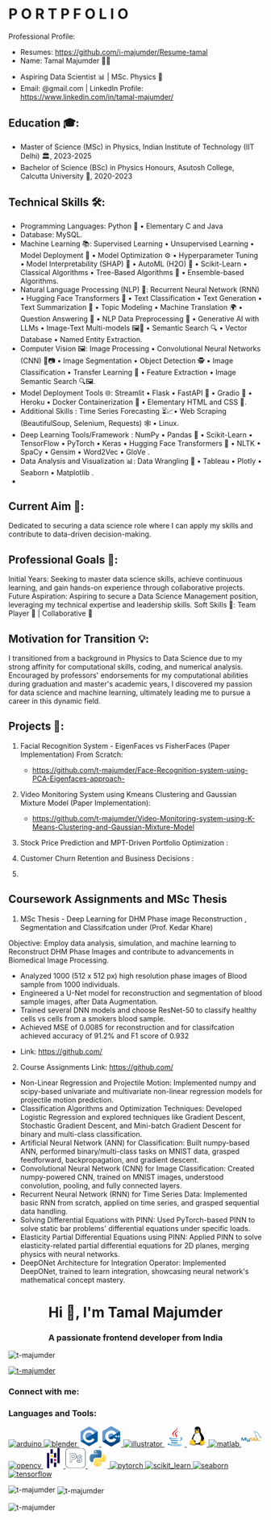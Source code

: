 # P O R T P F O L I O
Professional Profile:

* Resumes: https://github.com/i-majumder/Resume-tamal
* Name: Tamal Majumder 👨‍🎓
- Aspiring Data Scientist 📊 | MSc. Physics 🌌
- Email: @gmail.com | LinkedIn Profile: https://www.linkedin.com/in/tamal-majumder/

## Education 🎓:
* Master of Science (MSc) in Physics, Indian Institute of Technology (IIT Delhi) 🏛️, 2023-2025
* Bachelor of Science (BSc) in Physics Honours, Asutosh College, Calcutta University 🏫, 2020-2023

## Technical Skills 🛠️:

- Programming Languages: Python 🐍 • Elementary C and Java
- Database: MySQL.
- Machine Learning 📚: Supervised Learning • Unsupervised Learning • Model Deployment 🚀 • Model Optimization ⚙️ • Hyperparameter Tuning • Model Interpretability (SHAP) 🧐 • AutoML (H2O) 🤖 • Scikit-Learn • Classical Algorithms • Tree-Based Algorithms 🌲 • Ensemble-based Algorithms.
- Natural Language Processing (NLP) 📝: Recurrent Neural Network (RNN) • Hugging Face Transformers 🤗 • Text Classification • Text Generation • Text Summarization 📑 • Topic Modeling • Machine Translation 🌍 • Question Answering 💬 • NLP Data Preprocessing 🧹 • Generative AI with LLMs • Image-Text Multi-models 🖼️📝 • Semantic Search 🔍 • Vector Database • Named Entity Extraction.
- Computer Vision 🖼️: Image Processing • Convolutional Neural Networks (CNN) 🧠📷 • Image Segmentation • Object Detection 🕵️ • Image Classification • Transfer Learning 🔄 • Feature Extraction • Image Semantic Search 🔍🖼️.
- Model Deployment Tools 🌐: Streamlit • Flask • FastAPI 🚀 • Gradio 📡 • Heroku • Docker Containerization 🐳 • Elementary HTML and CSS 🎨.
- Additional Skills : Time Series Forecasting ⏳📈• Web Scraping (BeautifulSoup, Selenium, Requests) 🕸️ • Linux.
- Deep Learning Tools/Framework : NumPy • Pandas 🐼 • Scikit-Learn • TensorFlow • PyTorch • Keras • Hugging Face Transformers 🤗 • NLTK • SpaCy • Gensim • Word2Vec • GloVe .
- Data Analysis and Visualization 📊: Data Wrangling 🧹 • Tableau • Plotly • Seaborn • Matplotlib .
- 
## Current Aim 🚀:
Dedicated to securing a data science role where I can apply my skills and contribute to data-driven decision-making.

## Professional Goals 🎯:
Initial Years: Seeking to master data science skills, achieve continuous learning, and gain hands-on experience through collaborative projects.
Future Aspiration: Aspiring to secure a Data Science Management position, leveraging my technical expertise and leadership skills.
Soft Skills 💬:
Team Player 🤝 | Collaborative 🤝

## Motivation for Transition 💡:
I transitioned from a background in Physics to Data Science due to my strong affinity for computational skills, coding, and numerical analysis. Encouraged by professors' endorsements for my computational abilities during graduation and master's academic years, I discovered my passion for data science and machine learning, ultimately leading me to pursue a career in this dynamic field.

## Projects 🚧:

1. Facial Recognition System - EigenFaces vs FisherFaces (Paper Implementation) From Scratch:
   - https://github.com/t-majumder/Face-Recognition-system-using-PCA-Eigenfaces-approach-
2. Video Monitoring System using Kmeans Clustering and Gaussian Mixture Model (Paper Implementation):
   - https://github.com/t-majumder/Video-Monitoring-system-using-K-Means-Clustering-and-Gaussian-Mixture-Model
3. Stock Price Prediction and MPT-Driven Portfolio Optimization :
   
4. Customer Churn Retention and Business Decisions :

5. 


## Coursework Assignments and MSc Thesis
1. MSc Thesis - Deep Learning for DHM Phase image Reconstruction , Segmentation and Classifcation under (Prof. Kedar Khare)

Objective: Employ data analysis, simulation, and machine learning to Reconstruct DHM Phase Images and contribute to advancements in Biomedical Image Processing.
 - Analyzed 1000 (512 x 512 px) high resolution phase images of Blood sample from 1000 individuals.
 - Engineered a U-Net model for reconstruction and segmentation of blood sample images, after Data Augmentation. 
 - Trained several DNN models and choose ResNet-50 to classify healthy cells vs cells from a smokers blood sample.
 - Achieved MSE of 0.0085 for reconstruction and for classifcation achieved accuracy of 91.2% and F1 score of 0.932
* Link: https://github.com/

2. Course Assignments
Link: https://github.com/

* Non-Linear Regression and Projectile Motion: Implemented numpy and scipy-based univariate and multivariate non-linear regression models for projectile motion prediction.
* Classification Algorithms and Optimization Techniques: Developed Logistic Regression and explored techniques like Gradient Descent, Stochastic Gradient Descent, and Mini-batch Gradient Descent for binary and multi-class classification.
* Artificial Neural Network (ANN) for Classification: Built numpy-based ANN, performed binary/multi-class tasks on MNIST data, grasped feedforward, backpropagation, and gradient descent.
* Convolutional Neural Network (CNN) for Image Classification: Created numpy-powered CNN, trained on MNIST images, understood convolution, pooling, and fully connected layers.
* Recurrent Neural Network (RNN) for Time Series Data: Implemented basic RNN from scratch, applied on time series, and grasped sequential data handling.
* Solving Differential Equations with PINN: Used PyTorch-based PINN to solve static bar problems' differential equations under specific loads.
* Elasticity Partial Differential Equations using PINN: Applied PINN to solve elasticity-related partial differential equations for 2D planes, merging physics with neural networks.
* DeepONet Architecture for Integration Operator: Implemented DeepONet, trained to learn integration, showcasing neural network's mathematical concept mastery.
<!---
t-majumder/t-majumder is a ✨ special ✨ repository because its `README.md` (this file) appears on your GitHub profile.
You can click the Preview link to take a look at your changes.
--->
<h1 align="center">Hi 👋, I'm Tamal Majumder</h1>
<h3 align="center">A passionate frontend developer from India</h3>

<p align="left"> <img src="https://komarev.com/ghpvc/?username=t-majumder&label=Profile%20views&color=0e75b6&style=flat" alt="t-majumder" /> </p>

<p align="left"> <a href="https://github.com/ryo-ma/github-profile-trophy"><img src="https://github-profile-trophy.vercel.app/?username=t-majumder" alt="t-majumder" /></a> </p>

<h3 align="left">Connect with me:</h3>
<p align="left">
</p>

<h3 align="left">Languages and Tools:</h3>
<p align="left"> <a href="https://www.arduino.cc/" target="_blank" rel="noreferrer"> <img src="https://cdn.worldvectorlogo.com/logos/arduino-1.svg" alt="arduino" width="40" height="40"/> </a> <a href="https://www.blender.org/" target="_blank" rel="noreferrer"> <img src="https://download.blender.org/branding/community/blender_community_badge_white.svg" alt="blender" width="40" height="40"/> </a> <a href="https://www.cprogramming.com/" target="_blank" rel="noreferrer"> <img src="https://raw.githubusercontent.com/devicons/devicon/master/icons/c/c-original.svg" alt="c" width="40" height="40"/> </a> <a href="https://www.w3schools.com/cpp/" target="_blank" rel="noreferrer"> <img src="https://raw.githubusercontent.com/devicons/devicon/master/icons/cplusplus/cplusplus-original.svg" alt="cplusplus" width="40" height="40"/> </a> <a href="https://www.adobe.com/in/products/illustrator.html" target="_blank" rel="noreferrer"> <img src="https://www.vectorlogo.zone/logos/adobe_illustrator/adobe_illustrator-icon.svg" alt="illustrator" width="40" height="40"/> </a> <a href="https://www.java.com" target="_blank" rel="noreferrer"> <img src="https://raw.githubusercontent.com/devicons/devicon/master/icons/java/java-original.svg" alt="java" width="40" height="40"/> </a> <a href="https://www.linux.org/" target="_blank" rel="noreferrer"> <img src="https://raw.githubusercontent.com/devicons/devicon/master/icons/linux/linux-original.svg" alt="linux" width="40" height="40"/> </a> <a href="https://www.mathworks.com/" target="_blank" rel="noreferrer"> <img src="https://upload.wikimedia.org/wikipedia/commons/2/21/Matlab_Logo.png" alt="matlab" width="40" height="40"/> </a> <a href="https://www.mysql.com/" target="_blank" rel="noreferrer"> <img src="https://raw.githubusercontent.com/devicons/devicon/master/icons/mysql/mysql-original-wordmark.svg" alt="mysql" width="40" height="40"/> </a> <a href="https://opencv.org/" target="_blank" rel="noreferrer"> <img src="https://www.vectorlogo.zone/logos/opencv/opencv-icon.svg" alt="opencv" width="40" height="40"/> </a> <a href="https://pandas.pydata.org/" target="_blank" rel="noreferrer"> <img src="https://raw.githubusercontent.com/devicons/devicon/2ae2a900d2f041da66e950e4d48052658d850630/icons/pandas/pandas-original.svg" alt="pandas" width="40" height="40"/> </a> <a href="https://www.photoshop.com/en" target="_blank" rel="noreferrer"> <img src="https://raw.githubusercontent.com/devicons/devicon/master/icons/photoshop/photoshop-line.svg" alt="photoshop" width="40" height="40"/> </a> <a href="https://www.python.org" target="_blank" rel="noreferrer"> <img src="https://raw.githubusercontent.com/devicons/devicon/master/icons/python/python-original.svg" alt="python" width="40" height="40"/> </a> <a href="https://pytorch.org/" target="_blank" rel="noreferrer"> <img src="https://www.vectorlogo.zone/logos/pytorch/pytorch-icon.svg" alt="pytorch" width="40" height="40"/> </a> <a href="https://scikit-learn.org/" target="_blank" rel="noreferrer"> <img src="https://upload.wikimedia.org/wikipedia/commons/0/05/Scikit_learn_logo_small.svg" alt="scikit_learn" width="40" height="40"/> </a> <a href="https://seaborn.pydata.org/" target="_blank" rel="noreferrer"> <img src="https://seaborn.pydata.org/_images/logo-mark-lightbg.svg" alt="seaborn" width="40" height="40"/> </a> <a href="https://www.tensorflow.org" target="_blank" rel="noreferrer"> <img src="https://www.vectorlogo.zone/logos/tensorflow/tensorflow-icon.svg" alt="tensorflow" width="40" height="40"/> </a> </p>

<p><img align="left" src="https://github-readme-stats.vercel.app/api/top-langs?username=t-majumder&show_icons=true&locale=en&layout=compact" alt="t-majumder" /></p>

<p>&nbsp;<img align="center" src="https://github-readme-stats.vercel.app/api?username=t-majumder&show_icons=true&locale=en" alt="t-majumder" /></p>

<p><img align="center" src="https://github-readme-streak-stats.herokuapp.com/?user=t-majumder&" alt="t-majumder" /></p>
